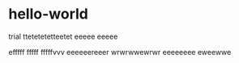 # hello-world
trial
ttetetetetteetet
eeeee
eeeee

efffff
fffff
fffffvvv
eeeeeereeer
wrwrwwewrwr
eeeeeeee
eweewwe 
